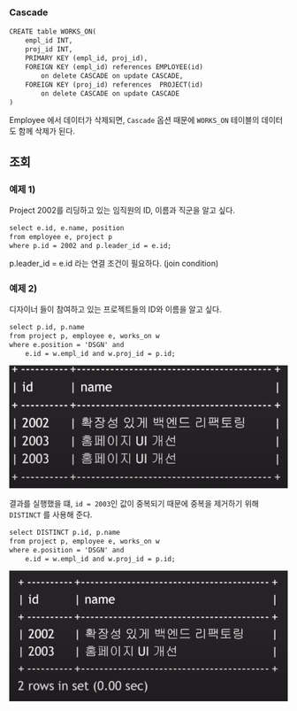 
### Cascade
```mysql
CREATE table WORKS_ON(
    empl_id INT,
    proj_id INT,
    PRIMARY KEY (empl_id, proj_id),
    FOREIGN KEY (empl_id) references EMPLOYEE(id)
        on delete CASCADE on update CASCADE,
    FOREIGN KEY (proj_id) references  PROJECT(id)
        on delete CASCADE on update CASCADE 
)
```

Employee 에서 데이터가 삭제되면, `Cascade` 옵션 때문에 `WORKS_ON` 테이블의 데이터도 함께 삭제가 된다.

## 조회
### 예제 1)
Project 2002를 리딩하고 있는 임직원의 ID, 이름과 직군을 알고 싶다.

```mysql
select e.id, e.name, position
from employee e, project p
where p.id = 2002 and p.leader_id = e.id;
```

p.leader_id = e.id 라는 연결 조건이 필요하다. (join condition)

### 예제 2)
디자이너 들이 참여하고 있는 프로젝트들의 ID와 이름을 알고 싶다.
```mysql
select p.id, p.name
from project p, employee e, works_on w
where e.position = 'DSGN' and
    e.id = w.empl_id and w.proj_id = p.id;
```

<img src="distinct.png">

결과를 실행했을 떄, `id = 2003`인 값이 중복되기 때문에 중복을 제거하기 위해 `DISTINCT` 를 사용해 준다.

```mysql
select DISTINCT p.id, p.name
from project p, employee e, works_on w
where e.position = 'DSGN' and
    e.id = w.empl_id and w.proj_id = p.id;
```

<img src="distinct2.png">
